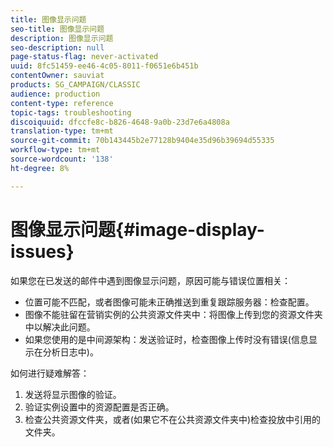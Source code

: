 ```yaml
---
title: 图像显示问题
seo-title: 图像显示问题
description: 图像显示问题
seo-description: null
page-status-flag: never-activated
uuid: 8fc51459-ee46-4c05-8011-f0651e6b451b
contentOwner: sauviat
products: SG_CAMPAIGN/CLASSIC
audience: production
content-type: reference
topic-tags: troubleshooting
discoiquuid: dfccfe8c-b826-4648-9a0b-23d7e6a4808a
translation-type: tm+mt
source-git-commit: 70b143445b2e77128b9404e35d96b39694d55335
workflow-type: tm+mt
source-wordcount: '138'
ht-degree: 8%

---
```



# 图像显示问题{#image-display-issues}

如果您在已发送的邮件中遇到图像显示问题，原因可能与错误位置相关：

* 位置可能不匹配，或者图像可能未正确推送到重复跟踪服务器：检查配置。
* 图像不能驻留在营销实例的公共资源文件夹中：将图像上传到您的资源文件夹中以解决此问题。
* 如果您使用的是中间源架构：发送验证时，检查图像上传时没有错误(信息显示在分析日志中)。

如何进行疑难解答：

1. 发送将显示图像的验证。
1. 验证实例设置中的资源配置是否正确。
1. 检查公共资源文件夹，或者(如果它不在公共资源文件夹中)检查投放中引用的文件夹。

